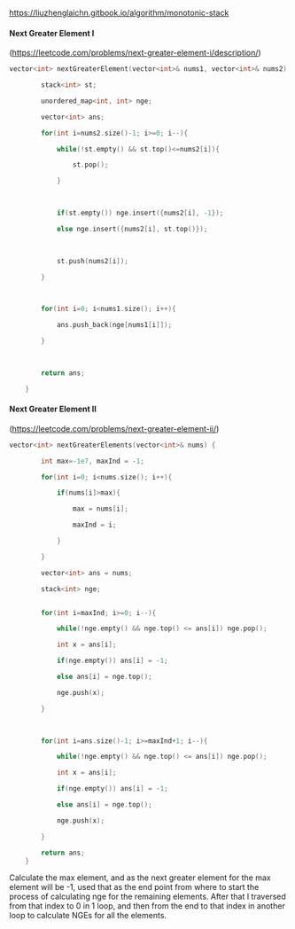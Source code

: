 https://liuzhenglaichn.gitbook.io/algorithm/monotonic-stack

#### Next Greater Element I
(https://leetcode.com/problems/next-greater-element-i/description/)

```cpp
vector<int> nextGreaterElement(vector<int>& nums1, vector<int>& nums2) {

        stack<int> st;

        unordered_map<int, int> nge;

        vector<int> ans;

        for(int i=nums2.size()-1; i>=0; i--){

            while(!st.empty() && st.top()<=nums2[i]){

                st.pop();

            }

  

            if(st.empty()) nge.insert({nums2[i], -1});

            else nge.insert({nums2[i], st.top()});

  

            st.push(nums2[i]);

        }

  

        for(int i=0; i<nums1.size(); i++){

            ans.push_back(nge[nums1[i]]);

        }

  

        return ans;

    }
```


#### Next Greater Element II
(https://leetcode.com/problems/next-greater-element-ii/)

```cpp
vector<int> nextGreaterElements(vector<int>& nums) {

        int max=-1e7, maxInd = -1;

        for(int i=0; i<nums.size(); i++){

            if(nums[i]>max){

                max = nums[i];

                maxInd = i;

            }

        }

        vector<int> ans = nums;

        stack<int> nge;


        for(int i=maxInd; i>=0; i--){

            while(!nge.empty() && nge.top() <= ans[i]) nge.pop();

            int x = ans[i];

            if(nge.empty()) ans[i] = -1;

            else ans[i] = nge.top();

            nge.push(x);

        }

  

        for(int i=ans.size()-1; i>=maxInd+1; i--){

            while(!nge.empty() && nge.top() <= ans[i]) nge.pop();  

            int x = ans[i];

            if(nge.empty()) ans[i] = -1;

            else ans[i] = nge.top();

            nge.push(x);

        }

        return ans;
    }
```

Calculate the max element, and as the next greater element for the max element will be -1, used that as the end point from where to start the process of calculating nge for the remaining elements. After that I traversed from that index to 0 in 1 loop, and then from the end to that index in another loop to calculate NGEs for all the elements.


